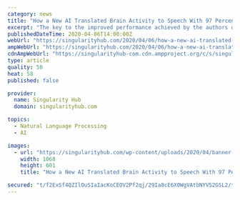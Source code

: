 ```yaml
---
category: news
title: "How a New AI Translated Brain Activity to Speech With 97 Percent Accuracy"
excerpt: "The key to the improved performance achieved by the authors of the new paper in Nature Neuroscience was their realization that there were strong parallels between translating brain signals to text and machine translation between languages using neural networks, which is now highly accurate for many languages. While most efforts to decode brain ..."
publishedDateTime: 2020-04-06T14:00:00Z
webUrl: "https://singularityhub.com/2020/04/06/how-a-new-ai-translated-brain-activity-to-speech-with-97-percent-accuracy/"
ampWebUrl: "https://singularityhub.com/2020/04/06/how-a-new-ai-translated-brain-activity-to-speech-with-97-percent-accuracy/amp/"
cdnAmpWebUrl: "https://singularityhub-com.cdn.ampproject.org/c/s/singularityhub.com/2020/04/06/how-a-new-ai-translated-brain-activity-to-speech-with-97-percent-accuracy/amp/"
type: article
quality: 58
heat: 58
published: false

provider:
  name: Singularity Hub
  domain: singularityhub.com

topics:
  - Natural Language Processing
  - AI

images:
  - url: "https://singularityhub.com/wp-content/uploads/2020/04/banner-4985016_1280-brain-waves-sound-ai.jpg"
    width: 1068
    height: 601
    title: "How a New AI Translated Brain Activity to Speech With 97 Percent Accuracy"

secured: "t/f2ExSf4QZIlOuSIaIacKoCEOV2Pf2qj/29Ia8cE6X0WgVAtbNYV52GSL2/tw1RA0JURAqNQzg4pkyELSxGY9XwgwpDPzOvQsTtnDDufsXgq0p0FgXyiu+6mbt+2TTc1m6MG9oU0ID9Atfya6H0uOiXDlHi4LGKKcvR2o+aZgdk7zlz/XZCcfs5uNX8AR9jf8E/Tj4n9WhxVh5bd4g9ixijpYH9mGILgHnqVR61iR2waGdiWUixFK6mnlPSIkCkQf9324MrE3CZ3BuIKK4+o4XCof95PlKvT+DkIXOfVMw/QEFVnItNf+qHx84Dngi6;Fi5uBvaZc88wJMbHudUDFw=="
---
```


